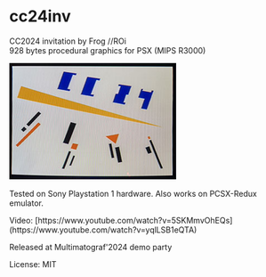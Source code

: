# cc24inv
CC2024 invitation by Frog //ROi<br>
928 bytes procedural graphics for PSX (MIPS R3000)<br>
<p>

![ScreenShot](/ss_psx1k.jpg)

<p>Tested on Sony Playstation 1 hardware. Also works on PCSX-Redux emulator.

<p>Video: [https://www.youtube.com/watch?v=5SKMmvOhEQs](https://www.youtube.com/watch?v=yqlLSB1eQTA)

<p>Released at Multimatograf'2024 demo party

<p>License: MIT

